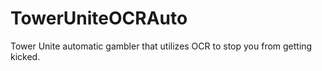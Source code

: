 # TowerUniteOCRAuto
Tower Unite automatic gambler that utilizes OCR to stop you from getting kicked.
